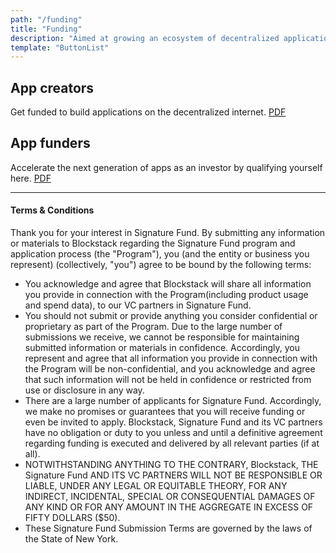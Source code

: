 ```yaml
---
path: "/funding"
title: "Funding"
description: "Aimed at growing an ecosystem of decentralized applications on Blockstack."
template: "ButtonList"
---
```


## App creators
Get funded to build applications on the decentralized internet.
<a href="https://docs.google.com/forms/d/e/1FAIpQLScXVYTZSD9GIiI2fMPbs9Gpa-3CXZSHaMmUXrioaHlkqcDoJQ/viewform" class="button">PDF</a>

## App funders
Accelerate the next generation of apps as an investor by qualifying yourself here.
<a href="https://docs.google.com/forms/d/e/1FAIpQLSfgUVpBEIeFdxXGVZFm6ma6_Luvmnq2mchXp5UQ61bctT5hTQ/viewform?usp=sf_link" class="button">PDF</a>

---

#### Terms & Conditions

Thank you for your interest in Signature Fund. By submitting any information or materials to Blockstack regarding the Signature Fund program and application process (the "Program"), you (and the entity or business you represent) (collectively, "you") agree to be bound by the following terms:

* You acknowledge and agree that Blockstack will share all information you provide in connection with the Program(including product usage and spend data), to our VC partners in Signature Fund.
* You should not submit or provide anything you consider confidential or proprietary as part of the Program. Due to the large number of submissions we receive, we cannot be responsible for maintaining submitted information or materials in confidence. Accordingly, you represent and agree that all information you provide in connection with the Program will be non-confidential, and you acknowledge and agree that such information will not be held in confidence or restricted from use or disclosure in any way.
* There are a large number of applicants for Signature Fund. Accordingly, we make no promises or guarantees that you will receive funding or even be invited to apply. Blockstack, Signature Fund and its VC partners have no obligation or duty to you unless and until a definitive agreement regarding funding is executed and delivered by all relevant parties (if at all).
* NOTWITHSTANDING ANYTHING TO THE CONTRARY, Blockstack, THE Signature Fund AND ITS VC PARTNERS WILL NOT BE RESPONSIBLE OR LIABLE, UNDER ANY LEGAL OR EQUITABLE THEORY, FOR ANY INDIRECT, INCIDENTAL, SPECIAL OR CONSEQUENTIAL DAMAGES OF ANY KIND OR FOR ANY AMOUNT IN THE AGGREGATE IN EXCESS OF FIFTY DOLLARS ($50).
* These Signature Fund Submission Terms are governed by the laws of the State of New York.